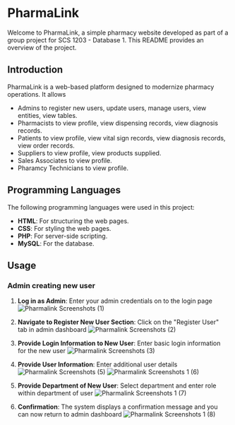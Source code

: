 # PharmaLink

Welcome to PharmaLink, a simple pharmacy website developed as part of a group project for SCS 1203 - Database 1. This README provides an overview of the project.

## Introduction

PharmaLink is a web-based platform designed to modernize pharmacy operations. It allows 

- Admins to register new users, update users, manage users, view entities, view tables.
- Pharmacists to view profile, view dispensing records, view diagnosis records.
- Patients to view profile, view vital sign records, view diagnosis records, view order records.
- Suppliers to view profile, view products supplied.
- Sales Associates to view profile.
- Pharamcy Technicians to view profile.


## Programming Languages

The following programming languages were used in this project:

- **HTML**: For structuring the web pages.
- **CSS**: For styling the web pages.
- **PHP**: For server-side scripting.
- **MySQL**: For the database.

## Usage

### Admin creating new user

1. **Log in as Admin**: Enter your admin credentials on to the login page
![Pharmalink Screenshots (1)](https://github.com/desynkd/uscs-sem-1-scs-1203/assets/102913325/f2ca8d33-27b3-4f12-a1ac-9feaf1d6d886)

2. **Navigate to Register New User Section**: Click on the "Register User" tab in admin dashboard
![Pharmalink Screenshots (2)](https://github.com/desynkd/uscs-sem-1-scs-1203/assets/102913325/6593bbb2-f357-430a-ae80-dc39d11f671a)

3. **Provide Login Information to New User**: Enter basic login information for the new user
![Pharmalink Screenshots (3)](https://github.com/desynkd/uscs-sem-1-scs-1203/assets/102913325/6cb18937-60c4-4d2c-82bb-1d80e33df3ab)

4. **Provide User Information**: Enter additional user details
![Pharmalink Screenshots (5)](https://github.com/desynkd/uscs-sem-1-scs-1203/assets/102913325/8aba9b3b-be6d-4760-8895-8adadab97e72)
![Pharmalink Screenshots 1 (6)](https://github.com/desynkd/uscs-sem-1-scs-1203/assets/102913325/102bfeb4-fcdf-46ec-ba0f-1d76c6a2713a)

5. **Provide Department of New User**: Select department and enter role within department of user
![Pharmalink Screenshots 1 (7)](https://github.com/desynkd/uscs-sem-1-scs-1203/assets/102913325/18e6d660-2dd6-43e9-81ff-967794ad28b1)

6. **Confirmation**: The system displays a confirmation message and you can now return to admin dashboard
![Pharmalink Screenshots 1 (8)](https://github.com/desynkd/uscs-sem-1-scs-1203/assets/102913325/314ec9df-28a3-402b-a90e-51e53d387e8b)
